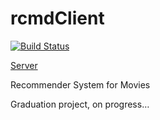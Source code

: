 # rcmdClient

[![Build Status](https://api.travis-ci.org/gogozs/rcmdClient.svg)](https://travis-ci.org/gogozs/rcmdClient)

[Server](https://github.com/gogozs/rcmdServer)

Recommender System for Movies

Graduation project, on progress…
